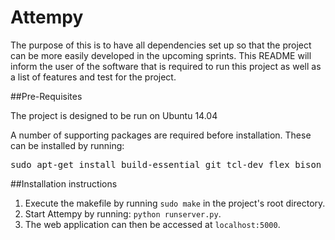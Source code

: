 # Attempy

The purpose of this is to have all dependencies set up so that the project can be more easily developed in the upcoming sprints. This README will inform the user of the software that is required to run this project as well as a list of features and test for the project.

##Pre-Requisites

The project is designed to be run on Ubuntu 14.04

A number of supporting packages are required before installation. These can be installed by running:
<pre>
sudo apt-get install build-essential git tcl-dev flex bison byacc check expect ncurses-dev libreadline-dev libxml2-dev python-pip
</pre>

##Installation instructions
1. Execute the makefile by running `sudo make` in the project's root directory.
2. Start Attempy by running: `python runserver.py`.
3. The web application can then be accessed at `localhost:5000`.
